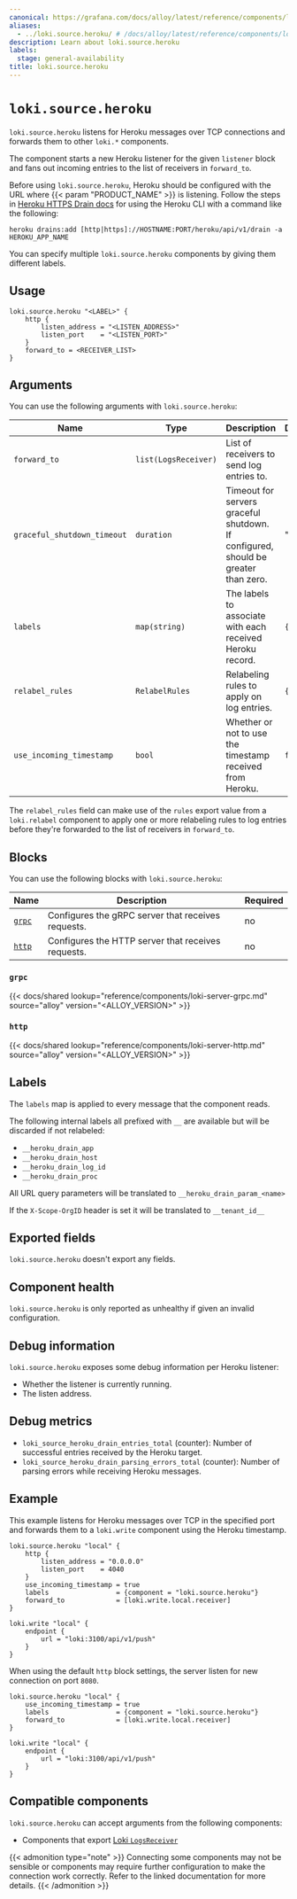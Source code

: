 ```yaml
---
canonical: https://grafana.com/docs/alloy/latest/reference/components/loki/loki.source.heroku/
aliases:
  - ../loki.source.heroku/ # /docs/alloy/latest/reference/components/loki.source.heroku/
description: Learn about loki.source.heroku
labels:
  stage: general-availability
title: loki.source.heroku
---
```


# `loki.source.heroku`

`loki.source.heroku` listens for Heroku messages over TCP connections and forwards them to other `loki.*` components.

The component starts a new Heroku listener for the given `listener` block and fans out incoming entries to the list of receivers in `forward_to`.

Before using `loki.source.heroku`, Heroku should be configured with the URL where {{< param "PRODUCT_NAME" >}} is listening.
Follow the steps in [Heroku HTTPS Drain docs](https://devcenter.heroku.com/articles/log-drains#https-drains) for using the Heroku CLI with a command like the following:

```shell
heroku drains:add [http|https]://HOSTNAME:PORT/heroku/api/v1/drain -a HEROKU_APP_NAME
```

You can specify multiple `loki.source.heroku` components by giving them different labels.

## Usage

```alloy
loki.source.heroku "<LABEL>" {
    http {
        listen_address = "<LISTEN_ADDRESS>"
        listen_port    = "<LISTEN_PORT>"
    }
    forward_to = <RECEIVER_LIST>
}
```

## Arguments

You can use the following arguments with `loki.source.heroku`:

| Name                        | Type                 | Description                                                                        | Default | Required |
| --------------------------- | -------------------- | ---------------------------------------------------------------------------------- | ------- | -------- |
| `forward_to`                | `list(LogsReceiver)` | List of receivers to send log entries to.                                          |         | yes      |
| `graceful_shutdown_timeout` | `duration`           | Timeout for servers graceful shutdown. If configured, should be greater than zero. | "30s"   | no       |
| `labels`                    | `map(string)`        | The labels to associate with each received Heroku record.                          | `{}`    | no       |
| `relabel_rules`             | `RelabelRules`       | Relabeling rules to apply on log entries.                                          | `{}`    | no       |
| `use_incoming_timestamp`    | `bool`               | Whether or not to use the timestamp received from Heroku.                          | `false` | no       |

The `relabel_rules` field can make use of the `rules` export value from a `loki.relabel` component to apply one or more relabeling rules to log entries before they're forwarded to the list of receivers in `forward_to`.

## Blocks

You can use the following blocks with `loki.source.heroku`:

| Name           | Description                                        | Required |
| -------------- | -------------------------------------------------- | -------- |
| [`grpc`][grpc] | Configures the gRPC server that receives requests. | no       |
| [`http`][http] | Configures the HTTP server that receives requests. | no       |

[http]: #http
[grpc]: #grpc

### `grpc`

{{< docs/shared lookup="reference/components/loki-server-grpc.md" source="alloy" version="<ALLOY_VERSION>" >}}

### `http`

{{< docs/shared lookup="reference/components/loki-server-http.md" source="alloy" version="<ALLOY_VERSION>" >}}

## Labels

The `labels` map is applied to every message that the component reads.

The following internal labels all prefixed with `__` are available but will be discarded if not relabeled:

* `__heroku_drain_app`
* `__heroku_drain_host`
* `__heroku_drain_log_id`
* `__heroku_drain_proc`

All URL query parameters will be translated to `__heroku_drain_param_<name>`

If the `X-Scope-OrgID` header is set it will be translated to `__tenant_id__`

## Exported fields

`loki.source.heroku` doesn't export any fields.

## Component health

`loki.source.heroku` is only reported as unhealthy if given an invalid
configuration.

## Debug information

`loki.source.heroku` exposes some debug information per Heroku listener:

* Whether the listener is currently running.
* The listen address.

## Debug metrics

* `loki_source_heroku_drain_entries_total` (counter): Number of successful entries received by the Heroku target.
* `loki_source_heroku_drain_parsing_errors_total` (counter): Number of parsing errors while receiving Heroku messages.

## Example

This example listens for Heroku messages over TCP in the specified port and forwards them to a `loki.write` component using the Heroku timestamp.

```alloy
loki.source.heroku "local" {
    http {
        listen_address = "0.0.0.0"
        listen_port    = 4040
    }
    use_incoming_timestamp = true
    labels                 = {component = "loki.source.heroku"}
    forward_to             = [loki.write.local.receiver]
}

loki.write "local" {
    endpoint {
        url = "loki:3100/api/v1/push"
    }
}
```

When using the default `http` block settings, the server listen for new connection on port `8080`.

```alloy
loki.source.heroku "local" {
    use_incoming_timestamp = true
    labels                 = {component = "loki.source.heroku"}
    forward_to             = [loki.write.local.receiver]
}

loki.write "local" {
    endpoint {
        url = "loki:3100/api/v1/push"
    }
}
```

<!-- START GENERATED COMPATIBLE COMPONENTS -->

## Compatible components

`loki.source.heroku` can accept arguments from the following components:

- Components that export [Loki `LogsReceiver`](../../../compatibility/#loki-logsreceiver-exporters)


{{< admonition type="note" >}}
Connecting some components may not be sensible or components may require further configuration to make the connection work correctly.
Refer to the linked documentation for more details.
{{< /admonition >}}

<!-- END GENERATED COMPATIBLE COMPONENTS -->
